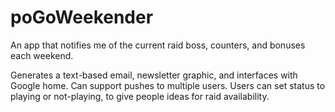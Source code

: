 # poGoWeekender
An app that notifies me of the current raid boss, counters, and bonuses each weekend.

Generates a text-based email, newsletter graphic, and interfaces with Google home.
Can support pushes to multiple users.
Users can set status to playing or not-playing, to give people ideas for raid availability.
